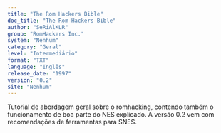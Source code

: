 ```yaml
---
title: "The Rom Hackers Bible"
doc_title: "The Rom Hackers Bible"
author: "SeRiAlKLR"
group: "RomHackers Inc."
system: "Nenhum"
category: "Geral"
level: "Intermediário"
format: "TXT"
language: "Inglês"
release_date: "1997"
version: "0.2"
site: "Nenhum"
---
```

Tutorial de abordagem geral sobre o romhacking, contendo também o funcionamento de boa parte do NES explicado. A versão 0.2 vem com recomendações de ferramentas para SNES.